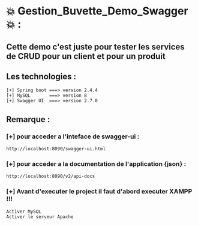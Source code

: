 # :boom: Gestion_Buvette_Demo_Swagger :boom: :

## Cette demo c'est juste pour tester les services de CRUD pour un client et pour un produit </br>
## Les technologies :</br>
```
[+] Spring boot ===> version 2.4.4
[+] MySQL       ===> version 8
[+] Swagger UI  ===> version 2.7.0
```
## Remarque :

### [+] pour acceder a l'inteface de swagger-ui : </br>

```
http://localhost:8090/swagger-ui.html
```
### [+] pour acceder a la documentation de l'application {json}  :</br>
```
http://localhost:8090/v2/api-docs
```

### [+] Avant d'executer le project il faut d'abord executer XAMPP !!! 
```
Activer MySQL
Activer le serveur Apache
```

